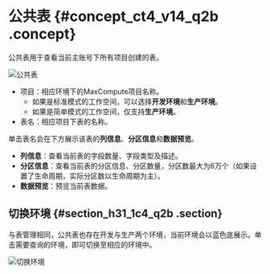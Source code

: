 # 公共表 {#concept_ct4_v14_q2b .concept}

公共表用于查看当前主账号下所有项目创建的表。

![公共表](http://static-aliyun-doc.oss-cn-hangzhou.aliyuncs.com/assets/img/16331/15676072498216_zh-CN.png)

-   项目：相应环境下的MaxCompute项目名称。
    -   如果是标准模式的工作空间，可以选择**开发环境**和**生产环境**。
    -   如果是简单模式的工作空间，仅支持**生产环境**。
-   表名：相应项目下表的名称。

单击表名会在下方展示该表的**列信息**、**分区信息**和**数据预览**。

-   **列信息**：查看当前表的字段数量、字段类型及描述。
-   **分区信息**：查看当前表的分区信息、分区数量，分区数最大为6万个（如果设置了生命周期，实际分区数以生命周期为主）。
-   **数据预览**：预览当前表数据。

## 切换环境 {#section_h31_1c4_q2b .section}

与表管理相同，公共表也存在开发与生产两个环境，当前环境会以蓝色底展示。单击需要查询的环境，即可切换至相应的环境中。

![切换环境](http://static-aliyun-doc.oss-cn-hangzhou.aliyuncs.com/assets/img/16331/15676072508217_zh-CN.png)

